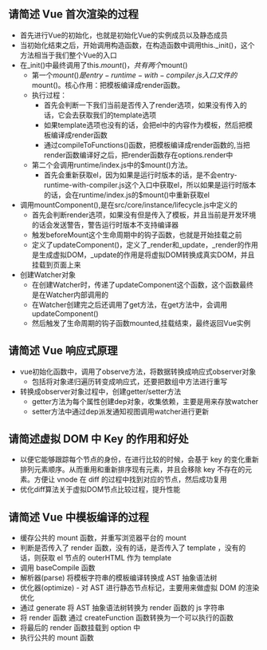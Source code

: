 ## 请简述 Vue 首次渲染的过程
- 首先进行Vue的初始化，也就是初始化Vue的实例成员以及静态成员
- 当初始化结束之后，开始调用构造函数，在构造函数中调用this._init()，这个方法相当于我们整个Vue的入口
- 在_init()中最终调用了this.$mount()，共有两个$mount()
  - 第一个$mount()是entry-runtime-with-compiler.js入口文件的$mount()。核心作用：把模板编译成render函数。
  - 执行过程：
    - 首先会判断一下我们当前是否传入了render选项，如果没有传入的话，它会去获取我们的template选项
    - 如果template选项也没有的话，会把el中的内容作为模板，然后把模板编译成render函数
    - 通过compileToFunctions()函数，把模板编译成render函数的,当把render函数编译好之后，把render函数存在options.render中
  - 第二个会调用runtime/index.js中的$mount()方法。
    - 首先会重新获取el，因为如果是运行时版本的话，是不会entry-runtime-with-compiler.js这个入口中获取el，所以如果是运行时版本的话，会在runtime/index.js的$mount()中重新获取el
- 调用mountComponent(),是在src/core/instance/lifecycle.js中定义的
  - 首先会判断render选项，如果没有但是传入了模板，并且当前是开发环境的话会发送警告，警告运行时版本不支持编译器
  - 触发beforeMount这个生命周期中的钩子函数，也就是开始挂载之前
  - 定义了updateComponent()，定义了_render和_update，_render的作用是生成虚拟DOM，_update的作用是将虚拟DOM转换成真实DOM，并且挂载到页面上来
- 创建Watcher对象
  - 在创建Watcher时，传递了updateComponent这个函数，这个函数最终是在Watcher内部调用的
  - 在Watcher创建完之后还调用了get方法，在get方法中，会调用updateComponent()
  - 然后触发了生命周期的钩子函数mounted,挂载结束，最终返回Vue实例

## 请简述 Vue 响应式原理
- vue初始化函数中，调用了observe方法，将数据转换成响应式observer对象
  - 包括将对象递归遍历转变成响应式，还要把数组中方法进行重写
- 转换成observer对象过程中，创建getter/setter方法
  - getter方法为每个属性创建dep对象，收集依赖，主要是用来存放watcher
  - setter方法中通过dep派发通知视图调用watcher进行更新

## 请简述虚拟 DOM 中 Key 的作用和好处
- 以便它能够跟踪每个节点的身份，在进行比较的时候，会基于 key 的变化重新排列元素顺序。从而重用和重新排序现有元素，并且会移除 key 不存在的元素。方便让 vnode 在 diff 的过程中找到对应的节点，然后成功复用
- 优化diff算法关于虚拟DOM节点比较过程，提升性能

## 请简述 Vue 中模板编译的过程
- 缓存公共的 mount 函数，并重写浏览器平台的 mount
- 判断是否传入了 render 函数，没有的话，是否传入了 template ，没有的话，则获取 el 节点的 outerHTML 作为 template
- 调用 baseCompile 函数
- 解析器(parse) 将模板字符串的模板编译转换成 AST 抽象语法树
- 优化器(optimize) - 对 AST 进行静态节点标记，主要用来做虚拟 DOM 的渲染优化
- 通过 generate 将 AST 抽象语法树转换为 render 函数的 js 字符串
- 将 render 函数 通过 createFunction 函数转换为一个可以执行的函数
- 将最后的 render 函数挂载到 option 中
- 执行公共的 mount 函数